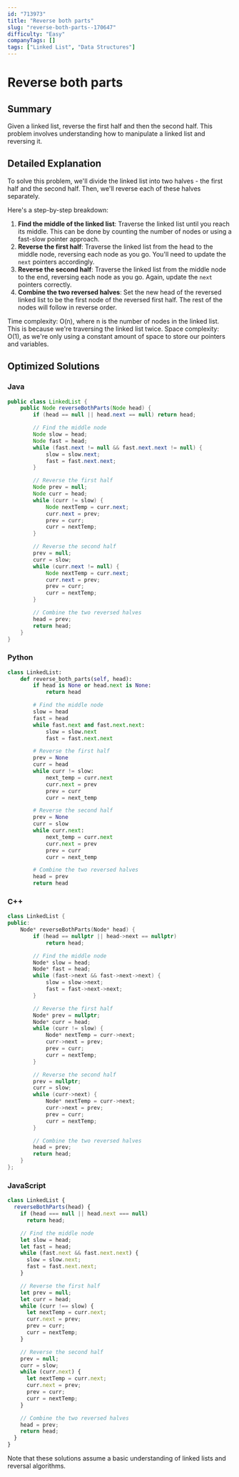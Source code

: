 ```yaml
---
id: "713973"
title: "Reverse both parts"
slug: "reverse-both-parts--170647"
difficulty: "Easy"
companyTags: []
tags: ["Linked List", "Data Structures"]
---
```


**Reverse both parts**
=====================================



## Summary
Given a linked list, reverse the first half and then the second half. This problem involves understanding how to manipulate a linked list and reversing it.

## Detailed Explanation
To solve this problem, we'll divide the linked list into two halves - the first half and the second half. Then, we'll reverse each of these halves separately.

Here's a step-by-step breakdown:

1. **Find the middle of the linked list**: Traverse the linked list until you reach its middle. This can be done by counting the number of nodes or using a fast-slow pointer approach.
2. **Reverse the first half**: Traverse the linked list from the head to the middle node, reversing each node as you go. You'll need to update the `next` pointers accordingly.
3. **Reverse the second half**: Traverse the linked list from the middle node to the end, reversing each node as you go. Again, update the `next` pointers correctly.
4. **Combine the two reversed halves**: Set the new head of the reversed linked list to be the first node of the reversed first half. The rest of the nodes will follow in reverse order.

Time complexity: O(n), where n is the number of nodes in the linked list. This is because we're traversing the linked list twice.
Space complexity: O(1), as we're only using a constant amount of space to store our pointers and variables.

## Optimized Solutions
### Java
```java
public class LinkedList {
    public Node reverseBothParts(Node head) {
        if (head == null || head.next == null) return head;

        // Find the middle node
        Node slow = head;
        Node fast = head;
        while (fast.next != null && fast.next.next != null) {
            slow = slow.next;
            fast = fast.next.next;
        }

        // Reverse the first half
        Node prev = null;
        Node curr = head;
        while (curr != slow) {
            Node nextTemp = curr.next;
            curr.next = prev;
            prev = curr;
            curr = nextTemp;
        }

        // Reverse the second half
        prev = null;
        curr = slow;
        while (curr.next != null) {
            Node nextTemp = curr.next;
            curr.next = prev;
            prev = curr;
            curr = nextTemp;
        }

        // Combine the two reversed halves
        head = prev;
        return head;
    }
}
```

### Python
```python
class LinkedList:
    def reverse_both_parts(self, head):
        if head is None or head.next is None: 
            return head

        # Find the middle node
        slow = head
        fast = head
        while fast.next and fast.next.next:
            slow = slow.next
            fast = fast.next.next

        # Reverse the first half
        prev = None
        curr = head
        while curr != slow:
            next_temp = curr.next
            curr.next = prev
            prev = curr
            curr = next_temp

        # Reverse the second half
        prev = None
        curr = slow
        while curr.next:
            next_temp = curr.next
            curr.next = prev
            prev = curr
            curr = next_temp

        # Combine the two reversed halves
        head = prev
        return head
```

### C++
```cpp
class LinkedList {
public:
    Node* reverseBothParts(Node* head) {
        if (head == nullptr || head->next == nullptr) 
            return head;

        // Find the middle node
        Node* slow = head;
        Node* fast = head;
        while (fast->next && fast->next->next) {
            slow = slow->next;
            fast = fast->next->next;
        }

        // Reverse the first half
        Node* prev = nullptr;
        Node* curr = head;
        while (curr != slow) {
            Node* nextTemp = curr->next;
            curr->next = prev;
            prev = curr;
            curr = nextTemp;
        }

        // Reverse the second half
        prev = nullptr;
        curr = slow;
        while (curr->next) {
            Node* nextTemp = curr->next;
            curr->next = prev;
            prev = curr;
            curr = nextTemp;
        }

        // Combine the two reversed halves
        head = prev;
        return head;
    }
};
```

### JavaScript
```javascript
class LinkedList {
  reverseBothParts(head) {
    if (head === null || head.next === null) 
      return head;

    // Find the middle node
    let slow = head;
    let fast = head;
    while (fast.next && fast.next.next) {
      slow = slow.next;
      fast = fast.next.next;
    }

    // Reverse the first half
    let prev = null;
    let curr = head;
    while (curr !== slow) {
      let nextTemp = curr.next;
      curr.next = prev;
      prev = curr;
      curr = nextTemp;
    }

    // Reverse the second half
    prev = null;
    curr = slow;
    while (curr.next) {
      let nextTemp = curr.next;
      curr.next = prev;
      prev = curr;
      curr = nextTemp;
    }

    // Combine the two reversed halves
    head = prev;
    return head;
  }
}
```
Note that these solutions assume a basic understanding of linked lists and reversal algorithms.